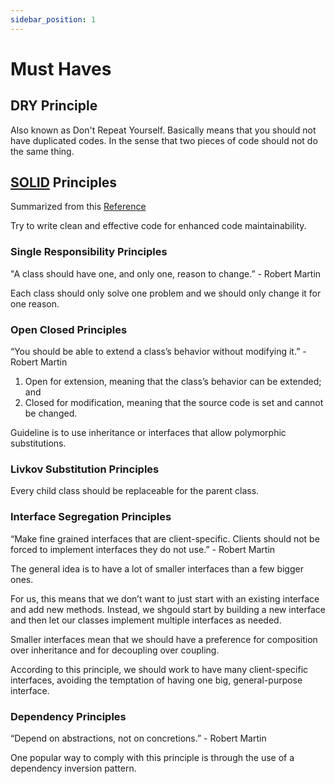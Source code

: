 ```yaml
---
sidebar_position: 1
---
```


# Must Haves

## DRY Principle
Also known as Don't Repeat Yourself. Basically means that you should not have duplicated codes. In the sense that two pieces of code should not do the same thing.

## [SOLID](https://en.wikipedia.org/wiki/SOLID) Principles
Summarized from this [Reference](https://www.bmc.com/blogs/solid-design-principles/#:~:text=SOLID%20is%20an%20acronym%20that,principle%2C%20and%20dependency%20inversion%20principle.&text=Additionally%2C%20they're%20intended%20to,understand%2C%20maintain%2C%20and%20extend.)

Try to write clean and effective code for enhanced code maintainability.

### Single Responsibility Principles 
"A class should have one, and only one, reason to change.” - Robert Martin 

Each class should only solve one problem and we should only change it for one reason. 

### Open Closed Principles 
 “You should be able to extend a class’s behavior without modifying it.” - Robert Martin 

1. Open for extension, meaning that the class’s behavior can be extended; and
2. Closed for modification, meaning that the source code is set and cannot be changed.

Guideline is to use inheritance or interfaces that allow polymorphic substitutions.

### Livkov Substitution Principles 
Every child class should be replaceable for the parent class.

### Interface Segregation Principles 
“Make fine grained interfaces that are client-specific. Clients should not be forced to implement interfaces they do not use.” - Robert Martin 

The general idea is to have a lot of smaller interfaces than a few bigger ones.

For us, this means that we don’t want to just start with an existing interface and add new methods. Instead, we shgould start by building a new interface and then let our classes implement multiple interfaces as needed. 

Smaller interfaces mean that we should have a preference for composition over inheritance and for decoupling over coupling. 

According to this principle, we should work to have many client-specific interfaces, avoiding the temptation of having one big, general-purpose interface.

### Dependency Principles 
“Depend on abstractions, not on concretions.” - Robert Martin 

One popular way to comply with this principle is through the use of a dependency inversion pattern.
